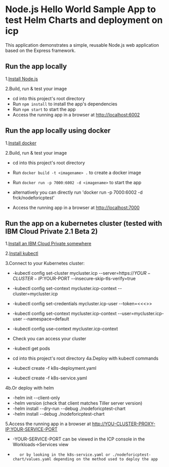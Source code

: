 # Node.js Hello World Sample App to test Helm Charts and deployment on icp

This application demonstrates a simple, reusable Node.js web application based on the Express framework.

## Run the app locally

1.[Install Node.js][]

2.Build, run & test your image
+ cd into this project's root directory
+ Run `npm install` to install the app's dependencies
+ Run `npm start` to start the app
+ Access the running app in a browser at <http://localhost:6002>

[Install Node.js]: https://nodejs.org/en/download/

## Run the app locally using docker

1.[Install docker][]

2.Build, run & test your image
+ cd into this project's root directory
+ Run `docker build -t <imagename> .` to create a docker image 
+ Run `docker run -p 7000:6002 -d <imagename>` to start the app

+ alternatively you can directly run 'docker run -p 7000:6002 -d frck/nodeforicptest'

+ Access the running app in a browser at <http://localhost:7000>

[Install docker]: https://docs.docker.com/engine/installation/

## Run the app on a kubernetes cluster (tested with IBM Cloud Private 2.1 Beta 2)

1.[Install an IBM Cloud Private somewhere ][]

2.[Install kubectl][]

3.Connect to your Kubernetes cluster:
+    -kubectl config set-cluster mycluster.icp --server=https://$YOUR-CLUSTER-IP:$YOUR-PORT --insecure-skip-tls-verify=true
+    -kubectl config set-context mycluster.icp-context --cluster=mycluster.icp
+    -kubectl config set-credentials mycluster.icp-user --token=<<<<YOUR TOKER HERE>>>
+    -kubectl config set-context mycluster.icp-context --user=mycluster.icp-user --namespace=default
+    -kubectl config use-context mycluster.icp-context

+ Check you can access your cluster
+    -kubectl get pods

+ cd into this project's root directory
4a.Deploy with kubectl commands
+    -kubectl create -f k8s-deployment.yaml
+    -kubectl create -f k8s-service.yaml

4b.Or deploy with helm
+    -helm init --client-only
+    -helm version (check that client matches Tiller server version)
+    -helm install --dry-run --debug ./nodeforicptest-chart
+    -helm install  --debug ./nodeforicptest-chart

5.Access the running app in a browser at <http://YOU-CLUSTER-PROXY-IP:YOUR-SERVICE-PORT>
+   -YOUR-SERVICE-PORT can be viewed in the ICP console in the Workloads->Services view
+        or by looking in the k8s-service.yaml or ./nodeforicptest-chart/values.yaml depending on the method used to deploy the app

[Install an IBM Cloud Private somewhere ]: https://www.ibm.com/support/knowledgecenter/en/SSBS6K
[Install kubectl]: https://kubernetes.io/docs/tasks/tools/install-kubectl/  
